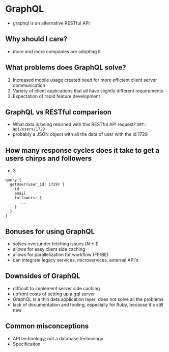 # GraphQL
- graphql is an alternative RESTful API

## Why should I care?
- more and more companies are adopting it

## What problems does GraphQL solve?
1. Increased mobile usage created need for more efficient client server communication
2. Variety of client applications that all have slightly different requirements
3. Expectation of rapid feature development

## GraphQL vs RESTful comparison
- What data is being returned with this RESTful API request?
`GET: api/users/1729`
- probably a JSON object with all the data of user with the id 1729
## How many response cycles does it take to get a users chirps and followers
- 3

```
query {
  getUser(user_id: 1729) {
    id
    email
    followers: {
      ...
    }
  }
}
```

## Bonuses for using GraphQL
- solves over/under fetching issues (N + 1)
- allows for easy client side caching
- allows for parallelization for workflow (FE/BE)
- can integrate legacy services, microservices, external API's

## Downsides of GraphQL
- difficult to implement server side caching
- upfront costs of setting up a gql server
- GraphQL is a thin data application layer; does not solve all the problems
- lack of documentation and tooling, especially for Ruby, because it's still new

## Common misconceptions
- API technology; not a database technology
- Specification
